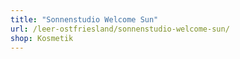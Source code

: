 ```yaml
---
title: "Sonnenstudio Welcome Sun"
url: /leer-ostfriesland/sonnenstudio-welcome-sun/
shop: Kosmetik
---
```

